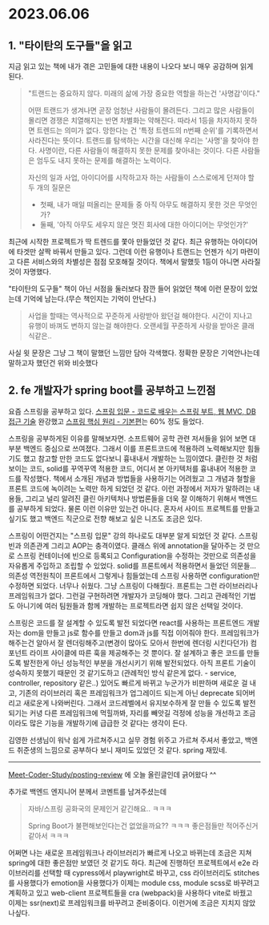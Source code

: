 # 2023.06.06

## 1. "타이탄의 도구들"을 읽고

지금 읽고 있는 책에 내가 겪은 고민들에 대한 내용이 나오다 보니 매우 공감하며 읽게 된다.

> "트랜드는 중요하지 않다. 미래의 삶에 가장 중요한 역할을 하는건 '사명감'이다."
> 
> 어떤 트랜드가 생겨나면 곧장 엄청난 사람들이 몰려든다. 그리고 많은 사람들이 몰리면 경쟁은 치열해지는 반면 차별화는 약해진다. 따라서 1등을 차지하지 못하면 트렌드는 의미가 없다. 망한다는 건 '특정 트렌드의 n번째 순위'를 기록하면서 사라진다는 뜻이다. 트랜드를 탐색하는 시간을 대신해 우리는 '사명'을 찾아야 한다. 사명이란, 다른 사람들이 해결하지 못한 문제를 찾아내는 것이다. 다른 사람들은 엄두도 내지 못하는 문제를 해결하는 노력이다.
>
> 자신의 일과 사업, 아이디어를 시작하고자 하는 사람들이 스스로에게 던져야 할 두 개의 질문은
> 
> - 첫째, 내가 매일 떠올리는 문제들 중 아직 아무도 해결하지 못한 것은 무엇인가?
> - 둘째, '아직 아무도 세우지 않은 멋진 회사에 대한 아이디어는 무엇인가?'

최근에 시작한 프로젝트가 딱 트렌드를 쫓아 만들었던 것 같다. 최근 유행하는 아이디어에 타겟만 살짝 바꿔서 만들고 있다. 그런데 이런 유행이나 트랜드는 언젠가 식기 마련이고 다른 서비스와의 차별성은 점점 모호해질 것이다. 책에서 말했듯 1등이 아니면 사라질 것이 자명했다.

"타이탄의 도구들" 책이 아닌 서점을 둘러보다 잠깐 들어 읽었던 책에 이런 문장이 있었는데 기억에 남는다.(무슨 책인지는 기억이 안난다.) 

> 사업을 할때는 역사적으로 꾸준하게 사랑받아 왔던걸 해야한다. 시간이 지나고 유행이 바껴도 변하지 않는걸 해야한다. 오랜세월 꾸준하게 사랑을 받아온 클래식같은..

사실 윗 문장은 그냥 그 책이 말했던 느낌만 담아 각색했다. 정확한 문장은 기억안나는데 말하고자 했던건 위와 비슷했다

## 2. fe 개발자가 spring boot를 공부하고 느낀점

요즘 스프링을 공부하고 있다. [스프링 입문 - 코드로 배우는 스프링 부트, 웹 MVC, DB 접근 기술](https://www.inflearn.com/course/%EC%8A%A4%ED%94%84%EB%A7%81-%EC%9E%85%EB%AC%B8-%EC%8A%A4%ED%94%84%EB%A7%81%EB%B6%80%ED%8A%B8/dashboard) 완강했고 [스프링 핵심 원리 - 기본편](https://www.inflearn.com/course/%EC%8A%A4%ED%94%84%EB%A7%81-%ED%95%B5%EC%8B%AC-%EC%9B%90%EB%A6%AC-%EA%B8%B0%EB%B3%B8%ED%8E%B8/dashboard)는 60% 정도 들었다.

스프링을 공부하게된 이유를 말해보자면. 소프트웨어 공학 관련 저서들을 읽어 보면 대부분 백엔드 중심으로 쓰여졌다. 그래서 이를 프론트코드에 적용하려 노력해보지만 힘들기도 했고 참고할 만한 코드도 없다보니 흉내내서 개발하는 느낌이였다. 클린한 것 처럼 보이는 코드, solid를 꾸역꾸역 적용한 코드, 어디서 본 아키텍처를 흉내내어 적용한 코드를 작성했다. 책에서 소개된 개념과 방법들을 사용하기는 어려웠고 그 개념과 철할을 프론트 코드에 녹이려는 노력만 하게 되었던 것 같다. 이런 과정에서 저자가 말하려는 내용들, 그리고 널리 알려진 클린 아키텍처나 방법론들을 더욱 잘 이해하기 위해서 백엔드를 공부하게 되었다. 물론 이런 이유만 있는건 아니다. 혼자서 사이드 프로젝트를 만들고 싶기도 했고 백엔드 직군으로 전향 해보고 싶은 니즈도 조금은 있다.

스프링이 어떤건지는 "스프링 입문" 강의 하나로도 대부분 알게 되었던 것 같다. 스프링 빈과 의존관계 그리고 AOP는 충격이였다. 클래스 위에 annotation을 달아주는 것 만으로 스프링 컨테이너에 빈으로 등록되고 Configuration을 수정하는 것만으로 의존성을 자유롭게 주입하고 조립할 수 있었다. solid를 프론트에서 적용하면서 들었던 의문들... 의존성 역전원칙이 프론트에서 그렇게나 힘들었는데 스프링 사용하면 configuration만 수정하면 되었다. 너무나 쉬웠다. 그냥 스프링이 다해줬다. 프론트는 그런 라이브러리나 프레임워크가 없다. 그런걸 구현하려면 개발자가 코딩해야 했다. 그리고 관례적인 기법도 아니기에 여러 팀원들과 함께 개발하는 프로젝트라면 쉽지 않은 선택일 것이다.

스프링은 코드를 잘 설계할 수 있도록 발전 되었다면 react를 사용하는 프론트엔드 개발자는 dom을 만들고 js로 함수를 만들고 dom과 js를 직접 이어줘야 한다. 프레임워크가 해주는건 알아서 잘 렌더링해주고(변경이 많아도 모아서 한번에 렌더링 시킨다던가) 컴포넌트 라이프 사이클에 따른 훅을 제공해주는 것 뿐이다. 잘 설계하고 좋은 코드를 만들도록 발전한게 아닌 성능적인 부분을 개선시키기 위해 발전되었다. 아직 프론트 기술이 성숙하지 못했기 때문인 것 같기도하고 (관례적인 방식 같은게 없다. - service, controller, repository 같은..) 있어도 빠르게 바뀌고 누군가가 비판하며 새로운 걸 내고, 기존의 라이브러리 혹은 프레임워크가 업그레이드 되는게 아닌 deprecate 되어버리고 새로운게 나와버린다. 그래서 코드레벨에서 유지보수하게 잘 만들 수 있도록 발전되기는 커녕 다른 프레임워크에 먹힐까봐, 자리를 빼앗길 걱정에 성능을 개선하고 조금이라도 많은 기능을 개발하기에 급급한 것 같다는 생각이 든다.

김영한 선생님이 워낙 쉽게 가르쳐주시고 실무 경험 위주고 가르쳐 주셔서 좋았고, 백엔드 취준생의 느낌으로 공부하다 보니 재미도 있었던 것 같다. spring 재밌네.

---

[Meet-Coder-Study/posting-review](https://github.com/kooku0/posting-review/blob/kooku/GuMinGyu/2023-06-06-react%EC%99%80-spring.md) 에 오늘 올린글인데 긁어왔다 ^^

추가로 백엔드 엔지니어 분께서 코멘트를 남겨주셨는데

> 자바/스프링 공화국의 문제인거 같긴해요.. ㅋㅋㅋ
>
> Spring Boot가 불편해보인다는건 없었을까요?? ㅋㅋㅋ 좋은점들만 적어주신거 같아서 ㅋㅋㅋ

어쩌면 나는 새로운 프레임워크나 라이브러리가 빠르게 나오고 바뀌는데 조금은 지쳐 spring에 대한 좋은점만 보였던 것 같기도 하다. 최근에 진행하던 프로젝트에서 e2e 라이브러리를 선택할 때 cypress에서 playwright로 바꾸고, css 라이브러리도 stitches를 사용했다가 emotion을 사용했다가 이제는 module css, module scss로 바꾸려고 계획하고 있고 web-client 프로젝트들을 cra (webpack)을 사용하다 vite로 바꿨고 이제는 ssr(next)로 프레임워크를 바꾸려고 준비중이다. 이런거에 조금은 지치지 않았나싶다.
